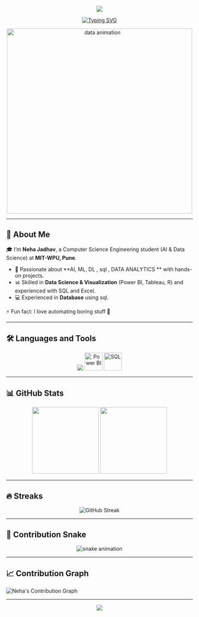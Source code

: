 <p align="center">
  <img src="https://capsule-render.vercel.app/api?type=waving&color=gradient&height=200&section=header&text=Howdy%20👋%20I'm%20Neha%20Jadhav&fontSize=40&fontAlignY=35&animation=twinkling&fontColor=fff"/>
</p>

<p align="center">
  <a href="https://git.io/typing-svg">
    <img src="https://readme-typing-svg.herokuapp.com?font=Fira+Code&weight=600&size=28&pause=1000&color=F72C7D&center=true&vCenter=true&width=800&lines=Hi+%F0%9F%91%8B%2C+I'm+Neha+Jadhav;AI+and+Data+Science+Explorer;Data+Analyst+%F0%9F%93%8A+%F0%9F%9A%80" alt="Typing SVG" />
  </a>
</p>

<p align="center">
  <img src="https://raw.githubusercontent.com/ashutosh1919/ashutosh1919/main/techstack.gif" alt="data animation" width="500"/>
</p>

---

## 🚀 About Me  

🎓 I’m **Neha Jadhav**, a Computer Science Engineering student (AI & Data Science) at **MIT-WPU, Pune**.  
- 🤖 Passionate about **AI, ML, DL , sql , DATA ANALYTICS ** with hands-on projects.
- 📊 Skilled in **Data Science & Visualization** (Power BI, Tableau, R) and experienced with SQL and Excel.
- 💻 Experienced in **Database** using sql.

⚡ Fun fact: I love automating boring stuff 🤖  

---

## 🛠️ Languages and Tools  
<p align="center">
  <img src="https://skillicons.dev/icons?i=c,cpp,python,r,tensorflow,git,github,postgresql" />
  <img src="https://img.icons8.com/color/48/000000/power-bi.png" alt="Power BI" width="48" height="48"/>
  <img src="https://img.icons8.com/ios-filled/50/4479A1/sql.png" alt="SQL" width="48" height="48"/>
</p>

---

## 📊 GitHub Stats
<div align="center">
  <img src="https://github-readme-stats.vercel.app/api?username=Nehavj11&show_icons=true&theme=radical&count_private=true&include_all_commits=true" height="180" />
  <img src="https://github-readme-stats.vercel.app/api/top-langs/?username=Nehavj11&layout=compact&theme=radical" height="180" />
</div>


---

## 🔥 Streaks  
<p align="center">
  <img src="https://github-readme-streak-stats.herokuapp.com?user=Nehavj11&theme=radical&hide_border=true" alt="GitHub Streak"/>
</p>

---

## 🐍 Contribution Snake  
<div align="center">
  <img src="https://github.com/NehaJadhav_Placeholder/Nehavj11/blob/output/snake.svg" alt="snake animation"/>
</div>

---

## 📈 Contribution Graph
![Neha's Contribution Graph](https://github-readme-activity-graph.vercel.app/graph?username=NehaJadhav_Placeholder&bg_color=0d1117&color=00ffff&line=00ffff&point=ffffff&area=true&hide_border=true)

---

<p align="center">
  <img src="https://capsule-render.app/api?type=waving&color=gradient&height=100&section=footer"/>
</p>
